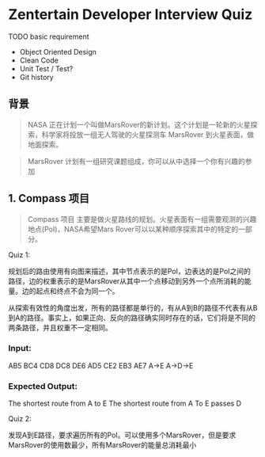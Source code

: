 Zentertain Developer Interview Quiz
===================================

TODO basic requirement
* Object Oriented Design
* Clean Code
* Unit Test / Test?
* Git history

背景
----------

> NASA 正在计划一个叫做MarsRover的新计划。这个计划是一轮新的火星探索，科学家将投放一组无人驾驶的火星探测车 MarsRover 到火星表面，做地面探索。

> MarsRover 计划有一组研究课题组成，你可以从中选择一个你有兴趣的参加

## 1. Compass 项目

> Compass 项目 主要是做火星路线的规划。火星表面有一组需要观测的兴趣地点(PoI)，NASA希望Mars Rover可以以某种顺序探索其中的特定的一部分。

Quiz 1:

规划后的路由使用有向图来描述，其中节点表示的是PoI，边表达的是PoI之间的路径，边的权重表示的是MarsRover从其中一个点移动到另外一个点所消耗的能量。边的起点和终点不会为同一个。

从探索有效性的角度出发，所有的路径都是单行的，有从A到B的路径不代表有从B到A的路径。事实上，如果正向、反向的路径确实同时存在的话，它们将是不同的两条路径，并且权重不一定相同。

### Input:

AB5 BC4 CD8 DC8 DE6 AD5 CE2 EB3 AE7
A->E
A->D->E

### Expected Output:
The shortest route from A to E
The shortest route from A To E passes D

Quiz 2:

发现A到E路径，要求遍历所有的PoI。可以使用多个MarsRover，但是要求MarsRover的使用数最少，所有MarsRover的能量总消耗最小

